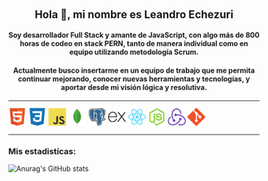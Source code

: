 <div>
  <h2 align="center">Hola 👋, mi nombre es Leandro Echezuri</h2>
  <h4 align="center">
    Soy desarrollador Full Stack y amante de JavaScript, con algo más de 800 horas de codeo en stack PERN, tanto de manera individual como en equipo utilizando metodología Scrum.</h4>
  <h4 align="center">Actualmente busco insertarme en un equipo de trabajo que me permita continuar mejorando, conocer nuevas herramientas y tecnologías, y aportar desde mi visión lógica y resolutiva.
    
    
  </h4>
</div>

--- 

<div align="left">
  <img
    src="https://github.com/devicons/devicon/blob/master/icons/html5/html5-original.svg"
    title="HTML"
    alt="HTML"
    width="36"
    height="36"
  />
  <img
    src="https://github.com/devicons/devicon/blob/master/icons/css3/css3-plain.svg"
    title="CSS"
    alt="CSS"
    width="36"
    height="36"
  />
  <img
    src="https://github.com/devicons/devicon/blob/master/icons/javascript/javascript-original.svg"
    title="JS"
    alt="JS"
    width="36"
    height="36"
  />
  <img
    src="https://github.com/devicons/devicon/blob/master/icons/mongodb/mongodb-original.svg"
    title="MongoDB"
    alt="MongoDB"
    width="36"
    height="36"
  />
  <img
    src="https://github.com/devicons/devicon/blob/master/icons/postgresql/postgresql-original.svg"
    title="PostgreSQL"
    alt="PostgreSQL"
    width="36"
    height="36"
  />
  <img
    src="https://github.com/devicons/devicon/blob/master/icons/express/express-original.svg"
    title="Express"
    alt="HTML"
    width="36"
    height="36"
  />
  <img
    src="https://github.com/devicons/devicon/blob/master/icons/react/react-original.svg"
    title="React"
    alt="React"
    width="36"
    height="36"
  />
  <img
    src="https://github.com/devicons/devicon/blob/master/icons/nodejs/nodejs-original.svg"
    title="NodeJS"
    alt="NodeJS"
    width="36"
    height="36"
  />
   <img
    src="https://github.com/devicons/devicon/blob/master/icons/redux/redux-original.svg"
    title="VScode"
    alt="VScode"
    width="36"
    height="36"
  />
  <img
    src="https://github.com/devicons/devicon/blob/master/icons/git/git-original.svg"
    title="Git"
    alt="Git"
    width="36"
    height="36"
  />
 
</div>

--- 




  ### Mis estadistícas:
![Anurag's GitHub stats]([https://github-readme-stats.vercel.app/api?](https://github-readme-stats-git-masterrstaa-rickstaa.vercel.app/api?)username=echezuri&show_icons=true&hide_border=true&theme=react)


